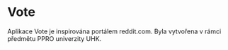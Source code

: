 # Vote
Aplikace Vote je inspirována portálem reddit.com. Byla vytvořena v rámci předmětu PPRO univerzity UHK.